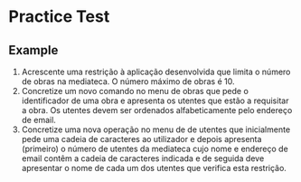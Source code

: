 # Practice Test

## Example

1. Acrescente uma restrição à aplicação desenvolvida que limita o número de obras na mediateca. O número máximo de obras é 10.
2. Concretize um novo comando no menu de obras que pede o identificador de uma obra e apresenta os utentes que estão a requisitar a obra. Os utentes devem ser ordenados alfabeticamente pelo endereço de email.
3. Concretize uma nova operação no menu de de utentes que inicialmente pede uma cadeia de caracteres ao utilizador e depois apresenta (primeiro) o número de utentes da mediateca cujo nome e endereço de email contêm a cadeia de caracteres indicada e de seguida deve apresentar o nome de cada um dos utentes que verifica esta restrição.
